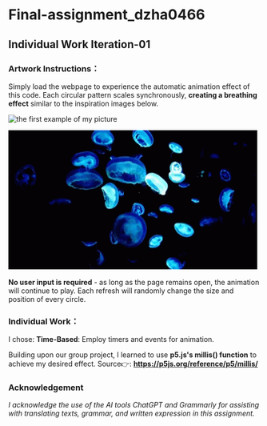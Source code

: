 # Final-assignment_dzha0466
## Individual Work Iteration-01
### Artwork Instructions：
Simply load the webpage to experience the automatic animation effect of this code. Each circular pattern scales synchronously, **creating a breathing effect** similar to the inspiration images below.

![the first example of my picture](/pictures/violet-moon-jellyfish-world-jellyfish-day.gif)

![the second example of my picture](/pictures/jellyfish-bluish.gif)

**No user input is required** - as long as the page remains open, the animation will continue to play. Each refresh will randomly change the size and position of every circle.

### Individual Work：
I chose: **Time-Based**: Employ timers and events for animation.

Building upon our group project, I learned to use **p5.js's millis() function** to achieve my desired effect.
Source👉: **https://p5js.org/reference/p5/millis/**

### Acknowledgement
*I acknowledge the use of the AI tools ChatGPT and Grammarly for assisting with translating texts, grammar, and written expression in this assignment.* 










